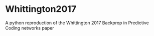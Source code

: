 # Whittington2017
A python reproduction of the Whittington 2017 Backprop in Predictive Coding networks paper
